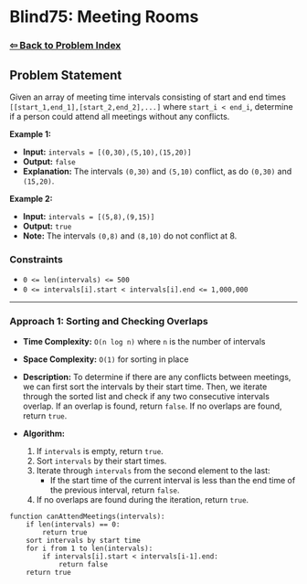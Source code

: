 # Blind75: Meeting Rooms

### [⇦ Back to Problem Index](../../index.md)

## Problem Statement

Given an array of meeting time intervals consisting of start and end times `[[start_1,end_1],[start_2,end_2],...]` where `start_i < end_i`, determine if a person could attend all meetings without any conflicts.

**Example 1:**

-   **Input:** `intervals = [(0,30),(5,10),(15,20)]`
-   **Output:** `false`
-   **Explanation:** The intervals `(0,30)` and `(5,10)` conflict, as do `(0,30)` and `(15,20)`.

**Example 2:**

-   **Input:** `intervals = [(5,8),(9,15)]`
-   **Output:** `true`
-   **Note:** The intervals `(0,8)` and `(8,10)` do not conflict at 8.

### Constraints

-   `0 <= len(intervals) <= 500`
-   `0 <= intervals[i].start < intervals[i].end <= 1,000,000`

---

### Approach 1: Sorting and Checking Overlaps

-   **Time Complexity:** `O(n log n)` where `n` is the number of intervals
-   **Space Complexity:** `O(1)` for sorting in place
-   **Description:** To determine if there are any conflicts between meetings, we can first sort the intervals by their start time. Then, we iterate through the sorted list and check if any two consecutive intervals overlap. If an overlap is found, return `false`. If no overlaps are found, return `true`.
-   **Algorithm:**

    1. If `intervals` is empty, return `true`.
    2. Sort `intervals` by their start times.
    3. Iterate through `intervals` from the second element to the last:
        - If the start time of the current interval is less than the end time of the previous interval, return `false`.
    4. If no overlaps are found during the iteration, return `true`.

```pseudo
function canAttendMeetings(intervals):
	if len(intervals) == 0:
		return true
	sort intervals by start time
	for i from 1 to len(intervals):
		if intervals[i].start < intervals[i-1].end:
			return false
	return true
```
